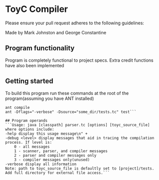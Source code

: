 # ToyC Compiler

Please ensure your pull request adheres to the following guidelines:

Made by Mark Johnston and George Constantine

## Program functionality
Program is completely functional to project specs.
Extra credit functions have also been implemented

## Getting started
To build this program run these commands at the root of the program(assuming you have ANT installed)
```ant clean
ant compile
ant -Dflags="-verbose" -Dsource="some_dir/tests.tc" test```

## Program operands
```Usage: java [classpath] parser.tc [options] [toyc_source_file]
where options include:
-help display this usage message\n" +
-debug <level> display messages that aid in tracing the compilation process. If level is:
    0 - all messages
    1 - scanner, parser, and compiler messages
    2 - parser and compiler messages only
    3 - compiler messages only(unused)
-verbose display all information
Note: path to toyc_source_file is defaultly set to [project]/tests. Add full directory for external file access.```